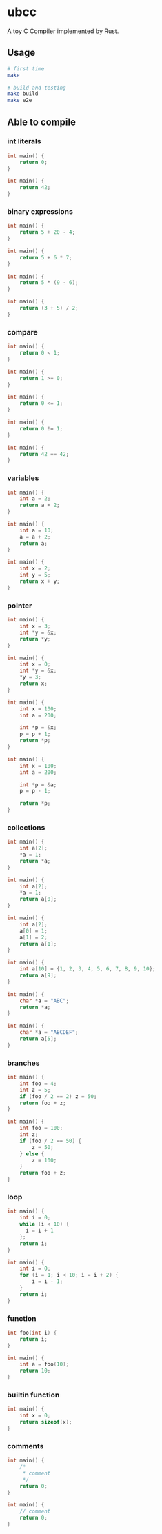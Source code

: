 # ubcc

A toy C Compiler implemented by Rust.

## Usage

```sh
# first time
make

# build and testing
make build
make e2e
```

## Able to compile

### int literals

```c
int main() {
    return 0;
}
```

```c
int main() {
    return 42;
}
```

### binary expressions

```c
int main() {
    return 5 + 20 - 4;
}
```

```c
int main() {
    return 5 + 6 * 7;
}
```

```c
int main() {
    return 5 * (9 - 6);
}
```

```c
int main() {
    return (3 + 5) / 2;
}
```

### compare

```c
int main() {
    return 0 < 1;
}
```

```c
int main() {
    return 1 >= 0;
}
```

```c
int main() {
    return 0 <= 1;
}

```

```c
int main() {
    return 0 != 1;
}

```

```c
int main() {
    return 42 == 42;
}

```

### variables

```c
int main() {
    int a = 2;
    return a + 2;
}
```

```c
int main() {
    int a = 10;
    a = a + 2;
    return a;
}
```

```c
int main() {
    int x = 2;
    int y = 5;
    return x + y;
}
```

### pointer

```c
int main() {
    int x = 3;
    int *y = &x;
    return *y;
}
```

```c
int main() {
    int x = 0;
    int *y = &x;
    *y = 3;
    return x;
}
```

```c
int main() {
    int x = 100;
    int a = 200;

    int *p = &x;
    p = p + 1;
    return *p;
}
```

```c
int main() {
    int x = 100;
    int a = 200;

    int *p = &a;
    p = p - 1;

    return *p;
}
```

### collections

```c
int main() {
    int a[2];
    *a = 1;
    return *a;
}
```

```c
int main() {
    int a[2];
    *a = 1;
    return a[0];
}
```

```c
int main() {
    int a[2];
    a[0] = 1;
    a[1] = 2;
    return a[1];
}
```

```c
int main() {
    int a[10] = {1, 2, 3, 4, 5, 6, 7, 8, 9, 10};
    return a[9];
}
```

```c
int main() {
    char *a = "ABC";
    return *a;
}
```

```c
int main() {
    char *a = "ABCDEF";
    return a[5];
}
```

### branches

```c
int main() {
    int foo = 4;
    int z = 5;
    if (foo / 2 == 2) z = 50;
    return foo + z;
}
```

```c
int main() {
    int foo = 100;
    int z;
    if (foo / 2 == 50) {
        z = 50;
    } else {
        z = 100;
    }
    return foo + z;
}
```

### loop

```c
int main() {
    int i = 0;
    while (i < 10) {
      i = i + 1
    };
    return i;
}
```

```c
int main() {
    int i = 0;
    for (i = 1; i < 10; i = i + 2) {
        i = i - 1;
    }
    return i;
}
```

### function

```c
int foo(int i) {
    return i;
}

int main() {
    int a = foo(10);
    return 10;
}
```

### builtin function

```c
int main() {
    int x = 0;
    return sizeof(x);
}
```

### comments

```c
int main() {
    /*
     * comment
     */
    return 0;
}
```

```c
int main() {
    // comment
    return 0;
}
```
